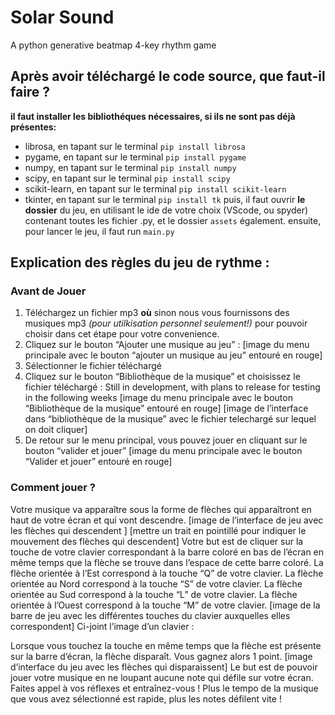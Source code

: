 # Solar Sound
A python generative beatmap 4-key rhythm game

## Après avoir téléchargé le code source, que faut-il faire ?
**il faut installer les bibliothéques nécessaires, si ils ne sont pas déjà présentes:**
- librosa, en tapant sur le terminal `pip install librosa`
- pygame, en tapant sur le terminal `pip install pygame`
- numpy, en tapant sur le terminal `pip install numpy`
- scipy, en tapant sur le terminal `pip install scipy`
- scikit-learn, en tapant sur le terminal `pip install scikit-learn`
- tkinter, en tapant sur le terminal `pip install tk`
puis, il faut ouvrir **le dossier** du jeu, en utilisant le ide de votre choix (VScode, ou spyder) contenant toutes les fichier .py, et le dossier `assets` également.
ensuite, pour lancer le jeu, il faut run `main.py`

## Explication des règles du jeu de rythme : 
### Avant de Jouer
1. Téléchargez un fichier mp3 **où** sinon nous vous fournissons des musiques mp3 *(pour utilkisation personnel seulement!)* pour pouvoir choisir dans cet étape pour votre convenience.
2. Cliquez sur le bouton “Ajouter une musique au jeu” : 
[image du menu principale avec le bouton “ajouter un musique au jeu” entouré en rouge]
3. Sélectionner le fichier téléchargé 
4. Cliquez sur le bouton “Bibliothèque de la musique” et choisissez le fichier téléchargé :
Still in development, with plans to release for testing in the following weeks
[image du menu principale avec le bouton “Bibliothèque de la musique” entouré en rouge]
[image de l’interface dans “bibliothèque de la musique” avec le fichier telechargé sur lequel on doit cliquer]
5. De retour sur le menu principal, vous pouvez jouer en cliquant sur le bouton “valider et jouer” 
[image du menu principale avec le bouton “Valider et jouer” entouré en rouge]
### Comment jouer ?
Votre musique va apparaître sous la forme de flèches qui apparaîtront en haut de votre écran et qui vont descendre.
[image de l’interface de jeu avec les flèches qui descendent ]
[mettre un trait en pointillé pour indiquer le mouvement des flèches qui descendent]
Votre but est de cliquer sur la touche de votre clavier correspondant à la barre coloré en bas de l’écran en même temps que la flèche se trouve dans l’espace de cette barre coloré. 
La flèche orientée à l’Est correspond à la touche “Q” de votre clavier. 
La flèche orientée au Nord correspond à la touche “S” de votre clavier. 
La flèche orientée au Sud correspond à la touche “L” de votre clavier. 
La flèche orientée à l’Ouest correspond à la touche “M” de votre clavier. 
[image de la barre de jeu avec les différentes touches du clavier auxquelles elles correspondent]
Ci-joint l’image d’un clavier :

Lorsque vous touchez la touche en même temps que la flèche est présente sur la barre d’écran, la flèche disparaît. Vous gagnez alors 1 point. 
[image d’interface du jeu avec les flèches qui disparaissent]
Le but est de pouvoir jouer votre musique en ne loupant aucune note qui défile sur votre écran. Faites appel à vos réflexes et entraînez-vous ! Plus le tempo de la musique que vous avez sélectionné est rapide, plus les notes défilent vite ! 



